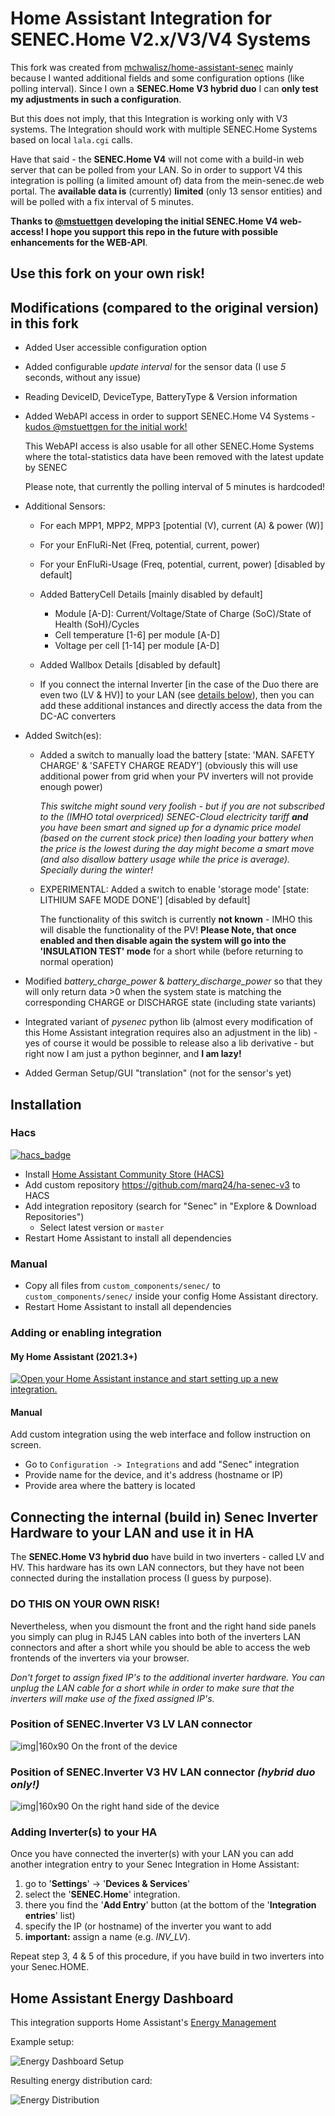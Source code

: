 # Home Assistant Integration for SENEC.Home V2.x/V3/V4 Systems

This fork was created from [mchwalisz/home-assistant-senec](https://gitgub.com/mchwalisz/home-assistant-senec) mainly
because I wanted additional fields and some configuration options (like polling interval). Since I own a
__SENEC.Home V3 hybrid duo__ I can __only test my adjustments in such a configuration__.

But this does not imply, that this Integration is working only with V3 systems. The Integration should work with
multiple SENEC.Home Systems based on local `lala.cgi` calls.

Have that said - the __SENEC.Home V4__ will not come with a build-in web server that can be polled from your LAN. So
in order to support V4 this integration is polling (a limited amount of) data from the mein-senec.de web portal. The
__available data is__ (currently) __limited__ (only 13 sensor entities) and will be polled with a fix interval of 5 minutes. 

__Thanks to [@mstuettgen](https://github.com/mstuettgen) developing the initial SENEC.Home V4 web-access! I hope you
support this repo in the future with possible enhancements for the WEB-API__.

## __Use this fork on your own risk!__

## Modifications (compared to the original version) in this fork

- Added User accessible configuration option
- Added configurable _update interval_ for the sensor data (I use _5_ seconds, without any issue)
- Reading DeviceID, DeviceType, BatteryType & Version information
- Added WebAPI access in order to support SENEC.Home V4
  Systems - [kudos @mstuettgen for the initial work!](https://github.com/mstuettgen/homeassistant-addons/tree/main/senecweb2mqtt)
  
  This WebAPI access is also usable for all other SENEC.Home Systems where the total-statistics data have been removed
  with the latest update by SENEC

  Please note, that currently the polling interval of 5 minutes is hardcoded!

- Additional Sensors:
    - For each MPP1, MPP2, MPP3 [potential (V), current (A) & power (W)]
    - For your EnFluRi-Net (Freq, potential, current, power)
    - For your EnFluRi-Usage (Freq, potential, current, power) [disabled by default]

    - Added BatteryCell Details [mainly disabled by default]
        - Module [A-D]: Current/Voltage/State of Charge (SoC)/State of Health (SoH)/Cycles
        - Cell temperature [1-6] per module [A-D]
        - Voltage per cell [1-14] per module [A-D]

    - Added Wallbox Details  [disabled by default]

    - If you connect the internal Inverter [in the case of the Duo there are even two (LV & HV)] to your LAN (see
      [details below](#inv-lnk)), then you can add these additional instances and directly access the data from the
      DC-AC
      converters

- Added Switch(es):
    - Added a switch to manually load the battery [state: 'MAN. SAFETY CHARGE' & 'SAFETY CHARGE READY'] (obviously this
      will use additional power from grid when your PV inverters will not provide enough power)

      _This switche might sound very foolish - but if you are not subscribed to the (IMHO total overpriced) SENEC-Cloud
      electricity tariff __and__ you have been smart and signed up for a dynamic price model (based on the current stock
      price) then loading your battery when the price is the lowest during the day might become a smart move (and also
      disallow battery usage while the price is average). Specially during the winter!_

    - EXPERIMENTAL: Added a switch to enable 'storage mode' [state: LITHIUM SAFE MODE DONE'] [disabled by default]

      The functionality of this switch is currently __not known__ - IMHO this will disable the functionality of the PV!
      __Please Note, that once enabled and then disable again the system will go into the 'INSULATION TEST' mode__ for a
      short while (before returning to normal operation)

- Modified _battery_charge_power_ & _battery_discharge_power_ so that they will only return data >0 when the system
  state is matching the corresponding CHARGE or DISCHARGE state (including state variants)

- Integrated variant of _pysenec_ python lib (almost every modification of this Home Assistant integration requires also
  an adjustment in the lib) - yes of course it would be possible to release also a lib derivative - but right now I am
  just a python beginner, and __I am lazy!__

- Added German Setup/GUI "translation" (not for the sensor's yet)

## Installation

### Hacs

[![hacs_badge](https://img.shields.io/badge/HACS-Custom-orange.svg)](https://github.com/hacs/integration)

- Install [Home Assistant Community Store (HACS)](https://hacs.xyz/)
- Add custom repository https://github.com/marq24/ha-senec-v3 to HACS
- Add integration repository (search for "Senec" in "Explore & Download Repositories")
    - Select latest version or `master`
- Restart Home Assistant to install all dependencies

### Manual

- Copy all files from `custom_components/senec/` to `custom_components/senec/` inside your config Home Assistant
  directory.
- Restart Home Assistant to install all dependencies

### Adding or enabling integration

#### My Home Assistant (2021.3+)

[![Open your Home Assistant instance and start setting up a new integration.](https://my.home-assistant.io/badges/config_flow_start.svg)](https://my.home-assistant.io/redirect/config_flow_start/?domain=senec)

#### Manual

Add custom integration using the web interface and follow instruction on screen.

- Go to `Configuration -> Integrations` and add "Senec" integration
- Provide name for the device, and it's address (hostname or IP)
- Provide area where the battery is located

<a id='inv-lnk'></a>

## Connecting the internal (build in) Senec Inverter Hardware to your LAN and use it in HA

The __SENEC.Home V3 hybrid duo__ have build in two inverters - called LV and HV. This hardware has its own LAN
connectors, but they have not been connected during the installation process (I guess by purpose).

### __DO THIS ON YOUR OWN RISK!__

Nevertheless, when you dismount the front and the right hand side panels you simply can plug in RJ45 LAN cables into
both of the inverters LAN connectors and after a short while you should be able to access the web frontends of the
inverters via your browser.

_Don't forget to assign fixed IP's to the additional inverter hardware. You can unplug the LAN cable for a short while
in order to make sure that the inverters will make use of the fixed assigned IP's._

### Position of SENEC.Inverter V3 LV LAN connector

![img|160x90](images/inv_lv.png)
On the front of the device

### Position of SENEC.Inverter V3 HV LAN connector _(hybrid duo only!)_

![img|160x90](images/inv_hv.png)
On the right hand side of the device

### Adding Inverter(s) to your HA

Once you have connected the inverter(s) with your LAN you can add another integration entry to your Senec Integration in
Home Assistant:

1. go to '__Settings__' -> '__Devices & Services__'
2. select the '__SENEC.Home__' integration.
3. there you find the '__Add Entry__' button (at the bottom of the '__Integration entries__' list)
4. specify the IP (or hostname) of the inverter you want to add
5. __important:__ assign a name (e.g. _INV_LV_).

Repeat step 3, 4 & 5 of this procedure, if you have build in two inverters into your Senec.HOME.

## Home Assistant Energy Dashboard

This integration supports Home Assistant's [Energy Management](https://www.home-assistant.io/docs/energy/)

Example setup:

![Energy Dashboard Setup](images/energy_dashboard.png)

Resulting energy distribution card:

![Energy Distribution](images/energy_distribution.png)

